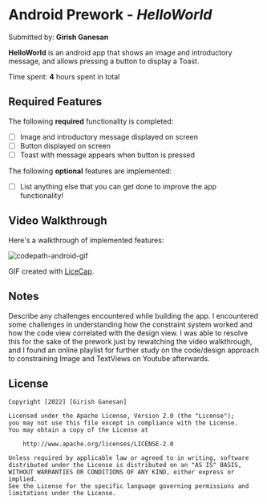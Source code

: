 # Android Prework - *HelloWorld*

Submitted by: **Girish Ganesan**

**HelloWorld** is an android app that shows an image and introductory message, and allows pressing a button to display a Toast. 

Time spent: **4** hours spent in total

## Required Features

The following **required** functionality is completed:

* [ ] Image and introductory message displayed on screen
* [ ] Button displayed on screen
* [ ] Toast with message appears when button is pressed 

The following **optional** features are implemented:

* [ ] List anything else that you can get done to improve the app functionality!

## Video Walkthrough

Here's a walkthrough of implemented features:

![codepath-android-gif](https://user-images.githubusercontent.com/60169546/187090793-35454bae-dce3-421b-8165-6c09a034b191.gif)

GIF created with [LiceCap](http://www.cockos.com/licecap/).

## Notes

Describe any challenges encountered while building the app.
I encountered some challenges in understanding how the constraint system worked and how the code view correlated with the design view. I was able to resolve this for the sake of the prework just by rewatching the video walkthrough, and I found an online playlist for further study on the code/design approach to constraining Image and TextViews on Youtube afterwards.

## License

    Copyright [2022] [Girish Ganesan]

    Licensed under the Apache License, Version 2.0 (the "License");
    you may not use this file except in compliance with the License.
    You may obtain a copy of the License at

        http://www.apache.org/licenses/LICENSE-2.0

    Unless required by applicable law or agreed to in writing, software
    distributed under the License is distributed on an "AS IS" BASIS,
    WITHOUT WARRANTIES OR CONDITIONS OF ANY KIND, either express or implied.
    See the License for the specific language governing permissions and
    limitations under the License.
